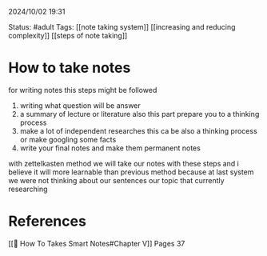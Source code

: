 2024/10/02
19:31

Status: #adult 
Tags: [[note taking system]] [[increasing and reducing complexity]] [[steps of note taking]]
# How to take notes

for writing notes this steps  might be followed

1) writing what question will be answer
2) a summary of lecture or literature also this part prepare you to a thinking process
3) make a lot of independent researches this ca be also a thinking process or make googling some facts 
4) write your final notes and make them permanent notes 

with zettelkasten method we will take our notes with these steps and i believe it will more learnable than previous method because at last  system we were not thinking about our sentences our topic that currently researching   

# References

[[📙 How To Takes Smart Notes#Chapter V]] Pages 37
